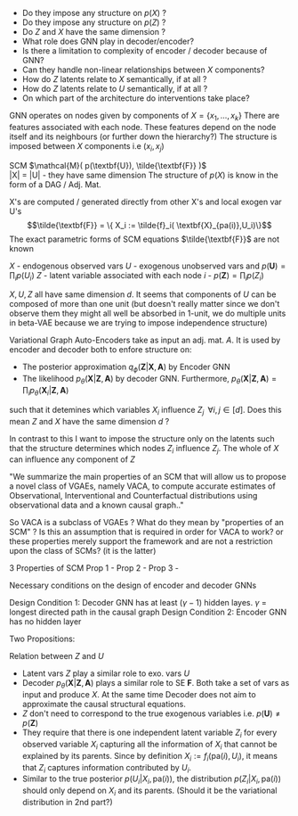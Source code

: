 
- Do they impose any structure on $p(X)$ ?
- Do they impose any structure on $p(Z)$ ?
- Do $Z$ and $X$ have the same dimension ?
- What role does GNN play in decoder/encoder?
- Is there a limitation to complexity of encoder / decoder because of GNN?
- Can they handle non-linear relationships between $X$ components?
- How do $Z$ latents relate to $X$ semantically, if at all ?
- How do $Z$ latents relate to $U$ semantically, if at all ?
- On which part of the architecture do interventions take place?

GNN operates on nodes given by components of $X = \{x_1, \ldots, x_k\}$
There are features associated with each node. These features depend on the node itself and its neighbours (or further down the hierarchy?)
The structure is imposed between $X$ components i.e $(x_i, x_j)$

SCM $\mathcal{M}( p(\textbf{U}), \tilde{\textbf{F}} )$    
|X| = |U| - they have same dimension
The structure of $p(X)$ is know in the form of a DAG / Adj. Mat.

X's are computed / generated directly from other X's and local exogen var U's
$$\tilde{\textbf{F}} = \{ X_i := \tilde{f}_i( \textbf{X}_{pa(i)},U_i)\}$$ The exact parametric forms of SCM equations $\tilde{\textbf{F}}$ are not known

$X$ - endogenous observed vars
$U$ - exogenous unobserved vars and $p(\textbf{U}) = \prod_i p(U_i)$
$Z$ - latent variable associated with each node $i$ -  $p(\textbf{Z}) = \prod_i p(Z_i)$

$X, U, Z$ all have same dimension $d$. It seems that components of $U$ can be composed of more than one unit (but doesn't really matter since we don't observe them they might all well be absorbed in 1-unit, we do multiple units in beta-VAE because we are trying to impose independence structure) 


Variational Graph Auto-Encoders take as input an adj. mat. $A$. It is used by encoder and decoder both to enfore structure on:
- The posterior approximation $q_\phi(\textbf{Z}|\textbf{X},\textbf{A})$ by Encoder GNN
- The likelihood $p_\theta(\textbf{X}|\textbf{Z},\textbf{A})$ by decoder GNN. Furthermore, $p_\theta(\textbf{X}|\textbf{Z},\textbf{A}) = \prod_i p_\theta(\textbf{X}_i|\textbf{Z},\textbf{A})$

such that it detemines which variables $X_i$ influence $Z_j \;\;\forall i,j \in [d]$. Does this mean $Z$ and $X$ have the same dimension $d$ ?

In contrast to this I want to impose the structure only on the latents such that the structure determines which nodes $Z_i$ influence $Z_j$. The whole of $X$ can influence any component of $Z$

"We summarize the main properties of an SCM that will allow us to propose a novel class of VGAEs, namely VACA, to compute accurate estimates of Observational, Interventional and Counterfactual distributions using observational data and a known causal graph.."

So VACA is a subclass of VGAEs ?
What do they mean by "properties of an SCM" ? Is this an assumption that is required in order for VACA to work? or these properties merely support the framework and are not a restriction upon the class of SCMs? (it is the latter)

3 Properties of SCM
Prop 1 - 
Prop 2 - 
Prop 3 - 

Necessary conditions on the design of encoder and decoder GNNs

Design Condition 1: Decoder GNN has at least $(\gamma - 1)$ hidden layes. $\gamma$ = longest directed path in the causal graph
Design Condition 2: Encoder GNN has no hidden layer

Two Propositions:


Relation between $Z$ and $U$

- Latent vars $Z$ play a similar role to exo. vars $U$
- Decoder $p_\theta(\textbf{X}|\textbf{Z},\textbf{A})$  plays a similar role to SE $\textbf{F}$. Both take a set of vars as input and produce $X$. At the same time Decoder does not aim to approximate the causal structural equations.
- $Z$ don't need to correspond to the true exogenous variables i.e. $p(\textbf{U}) \neq p(\textbf{Z})$ 
- They require that there is one independent latent variable $Z_i$ for every observed variable $X_i$ capturing all the information of $X_i$ that cannot be explained by its parents. Since by definition $X_i := f_i(\text{pa}(i), U_i)$, it means that $Z_i$ captures information contributed by $U_i$.
- Similar to the true posterior $p(U_i|X_i,\text{pa}(i))$, the distribution $p(Z_i|X_i,\text{pa}(i))$ should only depend on $X_i$ and its parents. (Should it be the variational distribution in 2nd part?)










